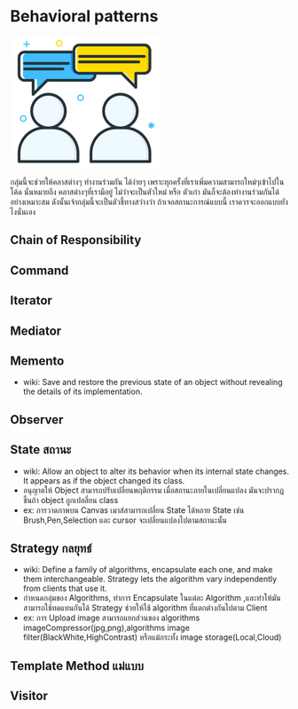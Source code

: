 # Behavioral patterns
![title](/images/designPattern/image_3.png)

กลุ่มนี้จะช่วยให้คลาสต่างๆ ทำงานร่วมกัน ได้ง่ายๆ เพราะทุกครั้งที่เราเพิ่มความสามารถใหม่ๆเข้าไปในโค้ด นั่นหมายถึง คลาสต่างๆที่เรามีอยู่ ไม่ว่าจะเป็นตัวใหม่ หรือ ตัวเก่า มันก็จะต้องทำงานร่วมกันได้อย่างเหมาะสม ดังนั้นเจ้ากลุ่มนี้จะเป็นตัวชี้ทางสว่างว่า ถ้าเจอสถานะการณ์แบบนี้ เราควรจะออกแบบยังไงนั่นเอง

## Chain of Responsibility
## Command
## Iterator
## Mediator
## Memento
* wiki: Save and restore the previous state of an object without revealing the details of its implementation.
## Observer

## State สถานะ
* wiki: Allow an object to alter its behavior when its internal state changes. It appears as if the object changed its class.
* อนุญาตให้ Object สามารถปรับเปลี่ยนพฤติกรรม เมื่อสถานะภายในเปลี่ยนแปลง มันจะปรากฏขึ้นถ้า object ถูกเปลลี่ยน class
* ex: การวาดภาพบน Canvas เมาส์สามารถเปลี่ยน State ได้หลาย State เช่น Brush,Pen,Selection และ cursor จะเปลี่ยนแปลงไปตามสถานะนั้น
   
## Strategy กลยุทธ์
* wiki: Define a family of algorithms, encapsulate each one, and make them interchangeable. Strategy lets the algorithm vary independently from clients that use it.
* กำหนดกลุ่มของ Algorithms, ทำการ Encapsulate ในแต่ละ Algorithm ,และทำให้มันสามารถใช้ทดแทนกันได้ Strategy ช่วยให้ใช้ algorithm ที่แตกต่างกันไปตาม Client
* ex: การ Upload image สามารถแยกส่วนของ algorithms imageCompressor(jpg,png),algorithms image filter(BlackWhite,HighContrast) หรือแม้กระทั้ง image storage(Local,Cloud)
  
## Template Method แม่แบบ
## Visitor